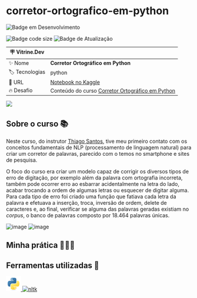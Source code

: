 # corretor-ortografico-em-python

![Badge em Desenvolvimento](http://img.shields.io/static/v1?label=STATUS&message=EM%20DESENVOLVIMENTO&color=GREEN&style=for-the-badge)

![Badge code size](https://img.shields.io/github/languages/code-size/fab-souza/corretor-ortografico-em-python)
![Badge de Atualização](https://img.shields.io/github/last-commit/fab-souza/corretor-ortografico-em-python)

| :placard: Vitrine.Dev |    |
| -------------  | --- |
| :sparkles: Nome        | **Corretor Ortográfico em Python**
| :label: Tecnologias | python
| :rocket: URL         | [Notebook no Kaggle](https://www.kaggle.com/fabianadesouza/corretor-ortografico)
| :fire: Desafio     | Conteúdo do curso [Corretor Ortográfico em Python](https://www.alura.com.br/curso-online-nlp-corretor-ortografico)

![](https://user-images.githubusercontent.com/67301805/215895439-4b0d4737-5b11-4ddc-9ac9-092a284b5e39.jpg#vitrinedev)


## Sobre o curso 📚

Neste curso, do instrutor [Thiago Santos](https://www.linkedin.com/in/thiago-gon%C3%A7alves-santos/), tive meu primeiro contato com os conceitos fundamentais de NLP (processamento de linguagem natural) para criar um corretor de palavras, parecido com o temos no smartphone e sites de pesquisa.

O foco do curso era criar um modelo capaz de corrigir os diversos tipos de erro de digitação, por exemplo além da palavra com ortografia incorreta, também pode ocorrer erro ao esbarrar acidentalmente na letra do lado, acabar trocando a ordem de algumas letras ou esquecer de digitar alguma. Para cada tipo de erro foi criado uma função que fatiava cada letra da palavra e efetuava a inserção, troca, inversão de ordem, delete de caracteres e, ao final, verificar se alguma das palavras geradas existiam no *corpus*, o banco de palavras composto por 18.464 palavras únicas.

![image](https://user-images.githubusercontent.com/67301805/217243015-9fc286b6-6155-4074-b365-b7e212fd92a4.png)
![image](https://user-images.githubusercontent.com/67301805/217243131-2dbac3df-2999-4c0e-ba90-f38584775650.png)



## Minha prática 👩🏻‍💻







## Ferramentas utilizadas 🧰 
<p> <a href="https://www.python.org" target="_blank" rel="noreferrer"> <img src="https://raw.githubusercontent.com/devicons/devicon/master/icons/python/python-original.svg" alt="python" width="40" height="40"/> </a> 
    <a href="https://www.nltk.org/" target="_blank" rel="noreferrer"> <img src="https://res.cloudinary.com/practicaldev/image/fetch/s--G6tJrBaV--/c_limit%2Cf_auto%2Cfl_progressive%2Cq_auto%2Cw_880/https://dev-to-uploads.s3.amazonaws.com/i/4rz47l767g96lws0m73g.png" alt="nltk" width="40" height="40"/> </a>
    </p>
